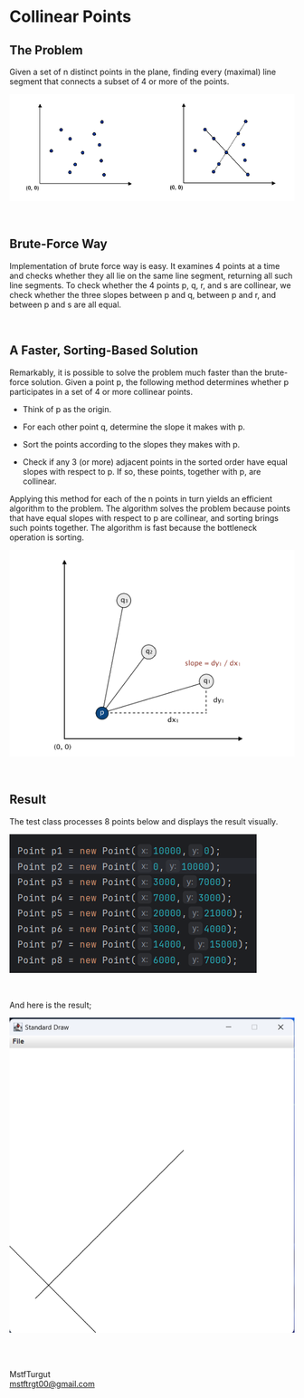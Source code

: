 # Collinear Points

## The Problem

Given a set of n distinct points in the plane, finding every (maximal) line segment that connects a subset of 4 or more of the points.

![The Problem](assets/ss1.png)

<br>

## Brute-Force Way

Implementation of brute force way is easy. It examines 4 points at a time and checks whether they all lie on the same line segment, returning all such line segments. To check whether the 4 points p, q, r, and s are collinear, we check whether the three slopes between p and q, between p and r, and between p and s are all equal.

<br>

## A Faster, Sorting-Based Solution

Remarkably, it is possible to solve the problem much faster than the brute-force solution. Given a point p, the following method determines whether p participates in a set of 4 or more collinear points.

* Think of p as the origin.

* For each other point q, determine the slope it makes with p.
 
* Sort the points according to the slopes they makes with p.
 
* Check if any 3 (or more) adjacent points in the sorted order have equal slopes with respect to p. If so, these points, together with p, are collinear.

Applying this method for each of the n points in turn yields an efficient algorithm to the problem. The algorithm solves the problem because points that have equal slopes with respect to p are collinear, and sorting brings such points together. The algorithm is fast because the bottleneck operation is sorting.

![Fast Collinear](assets/ss2.png)

<br>

## Result

The test class processes 8 points below and displays the result visually.

![Points](assets/ss3.png)

<br>

And here is the result;

![Result](assets/ss4.png)

<br>
<br>

MstfTurgut    
mstftrgt00@gmail.com
